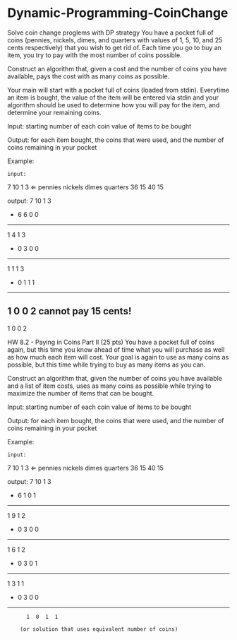 # Dynamic-Programming-CoinChange
Solve coin change proglems with DP strategy
You have a pocket full of coins (pennies, nickels, dimes, and quarters with values of 1, 5, 10, and 25 cents respectively) that you wish to get rid of.  Each time you go to buy an item, you try to pay with the most number of coins possible.

Construct an algorithm that, given a cost and the number of coins you have available, pays the cost with as many coins as possible.

Your main will start with a pocket full of coins (loaded from stdin).  Everytime an item is bought, the value of the item will be entered via stdin and your algorithm should be used to determine how you will pay for the item, and determine your remaining coins.


Input:
starting number of each coin
value of items to be bought

Output:
for each item bought, the coins that were used, and the number of coins remaining in your pocket


Example:

	input:
7 10 1 3  ⇐ pennies nickels dimes quarters
		36
		15
40
15
		
output:
  7  10 1  3
- 6  6  0  0
------------
  1  4  1  3
- 0  3  0  0
------------
  1  1  1  3
- 0  1  1  1
------------
  1  0  0  2
cannot pay 15 cents!
------------
  1  0  0  2


HW 8.2 - Paying in Coins Part II (25 pts)
You have a pocket full of coins again, but this time you know ahead of time what you will purchase as well as how much each item will cost.  Your goal is again to use as many coins as possible, but this time while trying to buy as many items as you can.

Construct an algorithm that, given the number of coins you have available and a list of item costs, uses as many coins as possible while trying to maximize the number of items that can be bought.


Input:
starting number of each coin
value of items to be bought

Output:
for each item bought, the coins that were used, and the number of coins remaining in your pocket


Example:

	input:
7 10 1 3  ⇐ pennies nickels dimes quarters
		36
		15
40
15
		
output:
  7  10 1  3
- 6  1  0  1
------------
  1  9  1  2
- 0  3  0  0
------------
  1  6  1  2
- 0  3  0  1
------------
  1  3  1  1
- 0  3  0  0
------------
  		  1  0  1  1

		(or solution that uses equivalent number of coins)
